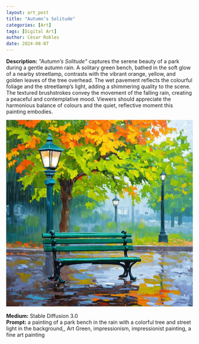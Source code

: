 ```yaml
---
layout: art_post
title: "Autumn’s Solitude"
categories: [Art]
tags: [Digital Art]
author: César Robles
date: 2024-08-07
---
```

**Description:** *"Autumn’s Solitude"* captures the serene beauty of a park during a gentle autumn rain. A solitary green bench, bathed in the soft glow of a nearby streetlamp, contrasts with the vibrant orange, yellow, and golden leaves of the tree overhead. The wet pavement reflects the colourful foliage and the streetlamp’s light, adding a shimmering quality to the scene. The textured brushstrokes convey the movement of the falling rain, creating a peaceful and contemplative mood. Viewers should appreciate the harmonious balance of colours and the quiet, reflective moment this painting embodies.

![Autumn’s Solitude](/imag/digital_art/autumns_solitude.jpg)

**Medium:** Stable Diffusion 3.0\
**Prompt:** a painting of a park bench in the rain with a colorful tree and street light in the background,, Art Green, impressionism, impressionist painting, a fine art painting